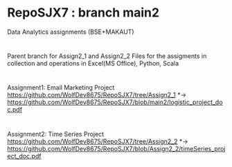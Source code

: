 # RepoSJX7 : branch main2
Data Analytics assignments (BSE+MAKAUT)
#
Parent branch for Assign2_1 and Assign2_2
Files for the assigments in collection and operations in Excel(MS Office), Python, Scala 
#
Assignment1: Email Marketing Project 
https://github.com/WolfDev8675/RepoSJX7/tree/Assign2_1
*->
https://github.com/WolfDev8675/RepoSJX7/blob/main2/logistic_project_doc.pdf
# 
Assignment2: Time Series Project 
https://github.com/WolfDev8675/RepoSJX7/tree/Assign2_2
*->
https://github.com/WolfDev8675/RepoSJX7/blob/Assign2_2/timeSeries_project_doc.pdf
